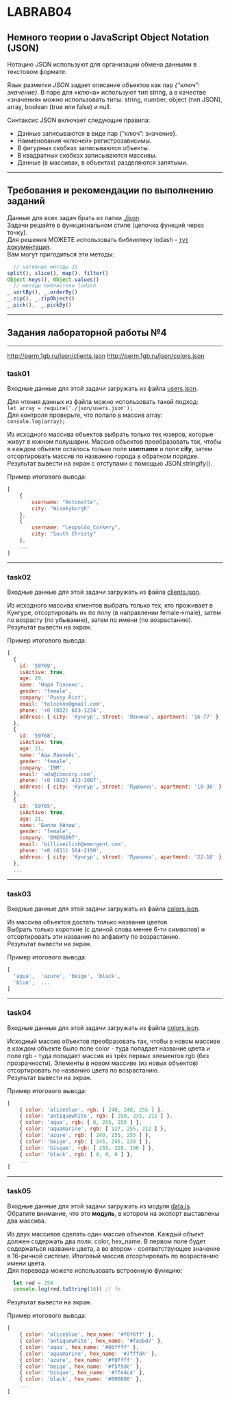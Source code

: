 # LABRAB04

## Немного теории о JavaScript Object Notation (JSON)  

Нотацию JSON используют для организации обмена данными в текстовом формате.

Язык разметки *JSON* задает описание объектов как пар *{“ключ”: значение}*. В паре  для «ключа» используют тип string, а в качестве «значения» можно использовать типы: string, number, object (тип JSON), array, boolean (true или false) и null.  

Синтаксис JSON включает следующие правила:  
- Данные записываются в виде пар {“ключ”: значение}.  
- Наименования «ключей» регистрозависимы.  
- В фигурных скобках записываются объекты.  
- В квадратных скобках записываются массивы.  
- Данные (в массивах, в объектах) разделяются запятыми.  

---

## Требования и рекомендации по выполнению заданий  

Данные для всех задач брать из папки [./json](./json/).  
Задачи решайте в функциональном стиле (цепочка функций через точку).  
Для решения МОЖЕТЕ использовать библиотеку lodash - [тут документация](https://lodash.com/docs/4.17.15).  
Вам могут пригодиться эти методы:  

```js
  // нативные методы JS
split(), slice(), map(), filter()  
Object.keys(), Object.values()
  // методы библиотеки lodash
_.sortBy(), _.orderBy()  
_.zip(), _.zipObject()  
_.pick(),  _.pickBy()  
```

---  

## Задания лабораторной работы №4  

---

http://perm.1gb.ru/json/clients.json
http://perm.1gb.ru/json/colors.json


### task01

Входные данные для этой задачи загружать из файла [users.json](http://perm.1gb.ru/json/users.json).  

Для чтения данных из файла можно использовать такой подход:    
`let array = require('./json/users.json');`  
Для контроля проверьте, что попало в массив array:  
`console.log(array);`

Из исходного массива объектов выбрать только тех юзеров, которые живут в южном полушарии. Массив объектов преобразовать так, чтобы в каждом объекте осталось только поле **username** и поле **city**, затем отсортировать массив по названию города в обратном порядке.  
Результат вывести на экран с отступами с помощью JSON.stringify().  

Пример итогового вывода:

```js
[
    {   
        username: "Antonette", 
        city: "Wisokyburgh" 
    },
    { 
        username: "Leopoldo_Corkery", 
        city: "South Christy" 
    },
    ...
]
```

---

### task02

Входные данные для этой задачи загружать из файла [clients.json](./json/clients.json).

Из исходного массива клиентов выбрать только тех, кто проживает в Кунгуре, отсортировать их по полу (в направлении female->male), затем по возрасту (по убыванию), затем по имени (по возрастанию).
Результат вывести на экран.

Пример итогового вывода:

```js
[
  {
    id: '59769',
    isActive: true,
    age: 29,
    name: 'Надя Толокно',
    gender: 'female',
    company: 'Pussy Riot',
    email: 'tolockno@gmail.com',
    phone: '+8 (802) 603-1234',
    address: { city: 'Кунгур', street: 'Ленина', apartment: '16-77' }
  },
  {
    id: '59768',
    isActive: true,
    age: 21,
    name: 'Ада Лавлейс',
    gender: 'female',
    company: 'IBM',
    email: 'ada@ibmcorp.com',
    phone: '+8 (882) 433-3007',
    address: { city: 'Кунгур', street: 'Пушкина', apartment: '10-36' }
  },
  {
    id: '59765',
    isActive: true,
    age: 21,
    name: 'Билли Айлиш',
    gender: 'female',
    company: 'EMERGENT',
    email: 'billieeilish@emergent.com',
    phone: '+8 (831) 564-2190',
    address: { city: 'Кунгур', street: 'Пушкина', apartment: '22-10' }
  },
  ...
```

---

### task03

Входные данные для этой задачи загружать из файла [colors.json](./json/colors.json).  

Из массива объектов достать только названия цветов.  
Выбрать только короткие (с длиной слова менее 6-ти символов) и отсортировать эти названия по алфавиту по возрастанию.  
Результат вывести на экран.  

Пример итогового вывода:  

```js
[
  'aqua',  'azure', 'beige', 'black',
  'blue',  ...  
]
```

---  

### task04

Входные данные для этой задачи загружать из файла [colors.json](./json/colors.json).  

Исходный массив объектов преобразовать так, чтобы в новом массиве в каждом объекте было поле color - туда попадает название цвета и поле rgb - туда попадает массив из трёх первых элементов rgb (без прозрачности). Элементы в новом массиве (из новых объектов) отсортировать по названию цвета по возрастанию.  
Результат вывести на экран.  

Пример итогового вывода:  

```js
[
    { color: 'aliceblue', rgb: [ 240, 248, 255 ] },
    { color: 'antiquewhite', rgb: [ 250, 235, 215 ] },
    { color: 'aqua', rgb: [ 0, 255, 255 ] },
    { color: 'aquamarine', rgb: [ 127, 255, 212 ] },
    { color: 'azure', rgb: [ 240, 255, 255 ] },
    { color: 'beige', rgb: [ 245, 245, 220 ] },
    { color: 'bisque', rgb: [ 255, 228, 196 ] },
    { color: 'black', rgb: [ 0, 0, 0 ] },
    ...
]
```

---  

### task05

Входные данные для этой задачи загружать из модуля [data.js](./json/data.js).  
Обратите внимание, что это **модуль**, в котором на экспорт выставлены два массива.  

Из двух массивов сделать один массив объектов. Каждый объект должен содержать два поля: color, hex_name. В первом поле будет содержаться название цвета, а во втором - соответствующее значение в 16-ричной системе. Итоговый массив отсортировать по возрастанию имени цвета.  
Для перевода можете использовать встроенную функцию:  

```js
  let red = 254
  console.log(red.toString(16)) // fe
```

Результат вывести на экран.  

Пример итогового вывода:  

```js
[
    { color: 'aliceblue', hex_name: '#f0f8ff' },
    { color: 'antiquewhite', hex_name: '#faebd7' },
    { color: 'aqua', hex_name: '#00ffff' },
    { color: 'aquamarine', hex_name: '#7fffd4' },
    { color: 'azure', hex_name: '#f0ffff' },
    { color: 'beige', hex_name: '#f5f5dc' },
    { color: 'bisque', hex_name: '#ffe4c4' },
    { color: 'black', hex_name: '#000000' },
    ...
]
```

